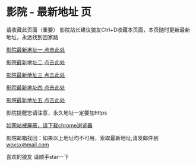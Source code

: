 # 影院 - 最新地址 页

请收藏此页面（重要）
影院站长建议狼友Ctrl+D收藏本页面，本页随时更新最新地址，永远找到回家路

[影院最新地址一 点击此处](https://50szhao.com/) 

[影院最新地址二 点击此处](https://59mkao.com/) 

[影院最新地址三 点击此处](https://56xying.com/) 

[影院最新地址四 点击此处](https://54uruo.com/) 

[影院最新地址五 点击此处](https://53izhun.com/) 

影院提醒您请注意，永久地址一定要加https

[如网站被屏蔽，请下载chrome浏览器](https://8xe23.com/chrome_93.0.4577.82.apk) 

影院邮箱找回：如果以上地址均不可用，索取最新地址,请发邮件到 woxsx@mail.com

喜欢的狼友 请顺手star一下
